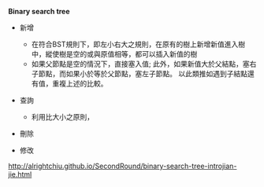 **Binary search tree**

* 新增
  * 在符合BST規則下，即左小右大之規則，在原有的樹上新增新值進入樹中，縱使樹是空的或與原值相等，都可以插入新值的樹
  * 如果父節點是空的情況下，直接塞入值; 此外，如果新值大於父結點，塞右子節點，而如果小於等於父節點，塞左子節點。
  以此類推如遇到子結點還有值，重複上述的比較。


* 查詢
  * 利用比大小之原則，


* 刪除


* 修改



http://alrightchiu.github.io/SecondRound/binary-search-tree-introjian-jie.html
